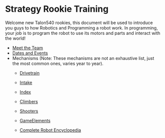 # Strategy Rookie Training

Welcome new Talon540 rookies, this document will be used to introduce you guys to how Robotics and Programming a robot work. In programming, your job is to program the robot to use its motors and parts and interact with the world!

- [Meet the Team](/Team%20Introduction.md)
- [Dates and Events](/Dates%20and%20Events.md)
- Mechanisms (Note: These mechanisms are not an exhaustive list, just the most common ones, varies year to year).
    - [Drivetrain](/Mechanisms/Drivetrains.md)

    - [Intake](/Mechanisms/Intakes.md)

    - [Index](/Mechanisms/Indexers.md)

    - [Climbers](/Mechanisms/Climbers.md)

    - [Shooters](/Mechanisms/Shooters.md)

    - [GameElements](/Mechanisms/GameElements.md)

    - [Complete Robot Encyclopedia](https://www.projectb.net.au/resources/robot-mechanisms/)

